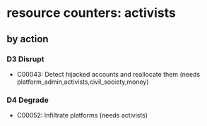 # resource counters: activists

## by action


### D3 Disrupt
* C00043: Detect hijacked accounts and reallocate them  (needs platform_admin,activists,civil_society,money)

### D4 Degrade
* C00052: Infiltrate platforms (needs activists)
